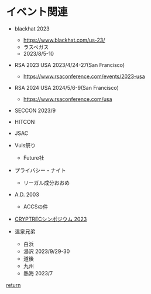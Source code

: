 # イベント関連

* blackhat 2023
  * https://www.blackhat.com/us-23/
  * ラスベガス
  * 2023/8/5-10

* RSA 2023 USA 2023/4/24-27(San Francisco)
  * https://www.rsaconference.com/events/2023-usa
* RSA 2024 USA 2024/5/6-9(San Francisco)
  * https://www.rsaconference.com/usa

* SECCON 2023/9

* HITCON

* JSAC

* Vuls祭り
  * Future社

* プライバシー・ナイト
  * リーガル成分おおめ

* A.D. 2003
  * ACCSの件

* [CRYPTRECシンポジウム 2023][1]

* 温泉兄弟
  * 白浜
  * 湯沢 2023/9/29-30
  * 道後
  * 九州
  * 熱海 2023/7

[return](../README.md)

<!-- URL集-->
[1]:https://www.cryptrec.go.jp/events/cryptrec_symposium2023_presentation.html